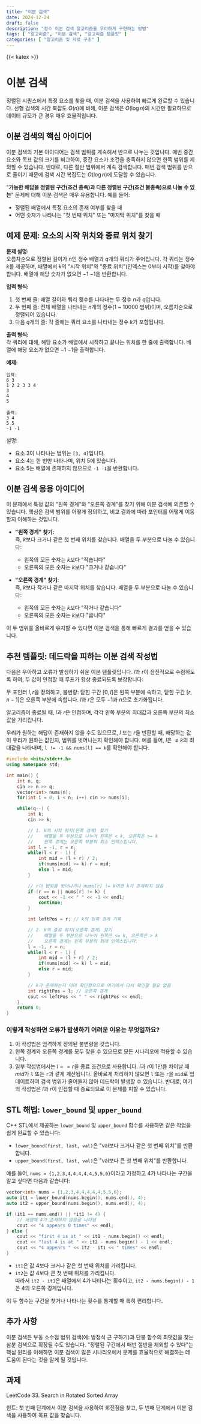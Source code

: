 ```yaml
---
title: "이분 검색"
date: 2024-12-24
draft: false
description: "정수 이분 검색 알고리즘을 우아하게 구현하는 방법"
tags: [ "알고리즘", "이분 검색", "알고리즘 템플릿" ]
categories: [ "알고리즘 및 자료 구조" ]
---
```

{{< katex >}}

# 이분 검색

정렬된 시퀀스에서 특정 요소를 찾을 때, 이분 검색을 사용하여 빠르게 완료할 수 있습니다. 선형 검색의 시간 복잡도 $O(n)$에 비해, 이분 검색은 $O(\log n)$의 시간만 필요하므로 데이터 규모가 큰 경우 매우 효율적입니다.

## 이분 검색의 핵심 아이디어

이분 검색의 기본 아이디어는 검색 범위를 계속해서 반으로 나누는 것입니다. 매번 중간 요소와 목표 값의 크기를 비교하여, 중간 요소가 조건을 충족하지 않으면 한쪽 범위를 제외할 수 있습니다. 반대로, 다른 절반 범위에서 계속 검색합니다. 매번 검색 범위를 반으로 줄이기 때문에 검색 시간 복잡도는 $O(\log n)$에 도달할 수 있습니다.

"**가능한 해답을 정렬된 구간(조건 충족)과 다른 정렬된 구간(조건 불충족)으로 나눌 수 있는**" 문제에 대해 이분 검색은 매우 유용합니다. 예를 들어:

- 정렬된 배열에서 특정 요소의 존재 여부를 찾을 때
- 어떤 숫자가 나타나는 "첫 번째 위치" 또는 "마지막 위치"를 찾을 때

## 예제 문제: 요소의 시작 위치와 종료 위치 찾기

**문제 설명:**  
오름차순으로 정렬된 길이가 $n$인 정수 배열과 $q$개의 쿼리가 주어집니다. 각 쿼리는 정수 $k$를 제공하며, 배열에서 $k$의 "시작 위치"와 "종료 위치"(인덱스는 0부터 시작)를 찾아야 합니다. 배열에 해당 숫자가 없으면 $-1$ $-1$을 반환합니다.

**입력 형식:**

1. 첫 번째 줄: 배열 길이와 쿼리 횟수를 나타내는 두 정수 $n$과 $q$입니다.
2. 두 번째 줄: 전체 배열을 나타내는 $n$개의 정수(1 ~ 10000 범위)이며, 오름차순으로 정렬되어 있습니다.
3. 다음 $q$개의 줄: 각 줄에는 쿼리 요소를 나타내는 정수 $k$가 포함됩니다.

**출력 형식:**  
각 쿼리에 대해, 해당 요소가 배열에서 시작하고 끝나는 위치를 한 줄에 출력합니다. 배열에 해당 요소가 없으면 $-1$ $-1$을 출력합니다.

**예제:**

```
입력:
6 3
1 2 2 3 3 4
3
4
5

출력:
3 4
5 5
-1 -1
```

설명:

- 요소 3이 나타나는 범위는 `[3, 4]`입니다.
- 요소 4는 한 번만 나타나며, 위치 5에 있습니다.
- 요소 5는 배열에 존재하지 않으므로 `-1 -1`을 반환합니다.

## 이분 검색 응용 아이디어

이 문제에서 특정 값의 "왼쪽 경계"와 "오른쪽 경계"를 찾기 위해 이분 검색에 의존할 수 있습니다. 핵심은 검색 범위를 어떻게 정의하고, 비교 결과에 따라 포인터를 어떻게 이동할지 이해하는 것입니다.

- **"왼쪽 경계" 찾기:**  
  즉, $k$보다 크거나 같은 첫 번째 위치를 찾습니다. 배열을 두 부분으로 나눌 수 있습니다:
    - 왼쪽의 모든 숫자는 $k$보다 "작습니다"
    - 오른쪽의 모든 숫자는 $k$보다 "크거나 같습니다"

- **"오른쪽 경계" 찾기:**  
  즉, $k$보다 작거나 같은 마지막 위치를 찾습니다. 배열을 두 부분으로 나눌 수 있습니다:
    - 왼쪽의 모든 숫자는 $k$보다 "작거나 같습니다"
    - 오른쪽의 모든 숫자는 $k$보다 "큽니다"

이 두 범위를 올바르게 유지할 수 있다면 이분 검색을 통해 빠르게 결과를 얻을 수 있습니다.

## 추천 템플릿: 데드락을 피하는 이분 검색 작성법

다음은 우아하고 오류가 발생하기 쉬운 이분 템플릿입니다. $l$과 $r$이 점진적으로 수렴하도록 하여, 두 값이 인접할 때 루프가 항상 종료되도록 보장합니다:

두 포인터 $l, r$을 정의하고, 불변량: 닫힌 구간 $[0, l]$은 왼쪽 부분에 속하고, 닫힌 구간 $[r, n - 1]$은 오른쪽 부분에 속합니다. $l$과 $r$은 모두 $-1$과 $n$으로 초기화됩니다.

알고리즘이 종료될 때, $l$과 $r$은 인접하며, 각각 왼쪽 부분의 최대값과 오른쪽 부분의 최소값을 가리킵니다.

우리가 원하는 해답이 존재하지 않을 수도 있으므로, $l$ 또는 $r$을 반환할 때, 해당하는 값이 우리가 원하는 값인지, 범위를 벗어나는지 확인해야 합니다. 예를 들어, $l$은 $\leq k$의 최대값을 나타내며, `l != -1 && nums[l] == k`를 확인해야 합니다.

```cpp
#include <bits/stdc++.h>
using namespace std;

int main() {
    int n, q;
    cin >> n >> q;
    vector<int> nums(n);
    for(int i = 0; i < n; i++) cin >> nums[i];

    while(q--) {
        int k;
        cin >> k;

        // 1. k의 시작 위치(왼쪽 경계) 찾기
        //    배열을 두 부분으로 나누어 왼쪽은 < k, 오른쪽은 >= k
        //    왼쪽 경계는 오른쪽 부분의 최소 인덱스입니다.
        int l = -1, r = n;
        while(l < r - 1) {
            int mid = (l + r) / 2;
            if(nums[mid] >= k) r = mid; 
            else l = mid;
        }

        // r이 범위를 벗어나거나 nums[r] != k이면 k가 존재하지 않음
        if (r == n || nums[r] != k) {
            cout << -1 << " " << -1 << endl;
            continue;
        }

        int leftPos = r; // k의 왼쪽 경계 기록

        // 2. k의 종료 위치(오른쪽 경계) 찾기
        //    배열을 두 부분으로 나누어 왼쪽은 <= k, 오른쪽은 > k
        //    오른쪽 경계는 왼쪽 부분의 최대 인덱스입니다.
        l = -1, r = n;
        while(l < r - 1) {
            int mid = (l + r) / 2;
            if(nums[mid] <= k) l = mid;
            else r = mid;
        }

        // k가 존재하는지 이미 확인했으므로 여기에서 다시 확인할 필요 없음
        int rightPos = l; // 오른쪽 경계
        cout << leftPos << " " << rightPos << endl;
    }
    return 0;
}
```

### 이렇게 작성하면 오류가 발생하기 어려운 이유는 무엇일까요?

1. 이 작성법은 엄격하게 정의된 불변량을 갖습니다.
2. 왼쪽 경계와 오른쪽 경계를 모두 찾을 수 있으므로 모든 시나리오에 적용할 수 있습니다.
3. 일부 작성법에서는 $l == r$을 종료 조건으로 사용합니다. $l$과 $r$이 1만큼 차이날 때 $mid$가 `l` 또는 `r`과 같게 계산됩니다. 올바르게 처리하지 않으면 `l` 또는 `r`을 `mid`로 업데이트하여 검색 범위가 줄어들지 않아 데드락이 발생할 수 있습니다. 반대로, 여기의 작성법은 $l$과 $r$이 인접할 때 종료되므로 이 문제를 피할 수 있습니다.

## STL 해법: `lower_bound` 및 `upper_bound`

C++ STL에서 제공하는 `lower_bound` 및 `upper_bound` 함수를 사용하면 같은 작업을 쉽게 완료할 수 있습니다:

- `lower_bound(first, last, val)`은 "val보다 크거나 같은 첫 번째 위치"를 반환합니다.
- `upper_bound(first, last, val)`은 "val보다 큰 첫 번째 위치"를 반환합니다.

예를 들어, `nums = {1,2,3,4,4,4,4,4,5,5,6}`이라고 가정하고 4가 나타나는 구간을 알고 싶다면 다음과 같습니다:

```cpp
vector<int> nums = {1,2,3,4,4,4,4,4,5,5,6};
auto it1 = lower_bound(nums.begin(), nums.end(), 4);
auto it2 = upper_bound(nums.begin(), nums.end(), 4);

if (it1 == nums.end() || *it1 != 4) {
    // 배열에 4가 존재하지 않음을 나타냄
    cout << "4 appears 0 times" << endl;
} else {
    cout << "first 4 is at " << it1 - nums.begin() << endl;
    cout << "last 4 is at " << it2 - nums.begin() - 1 << endl;
    cout << "4 appears " << it2 - it1 << " times" << endl;
}
```

- `it1`은 값 4보다 크거나 같은 첫 번째 위치를 가리킵니다.
- `it2`는 값 4보다 큰 첫 번째 위치를 가리킵니다.  
  따라서 `it2 - it1`은 배열에서 4가 나타나는 횟수이고, `it2 - nums.begin() - 1`은 4의 오른쪽 경계입니다.

이 두 함수는 구간을 찾거나 나타나는 횟수를 통계할 때 특히 편리합니다.

## 추가 사항

이분 검색은 부동 소수점 범위 검색(예: 방정식 근 구하기)과 단봉 함수의 최댓값을 찾는 삼분 검색으로 확장될 수도 있습니다. "정렬된 구간에서 매번 절반을 제외할 수 있다"는 핵심 원리를 이해하면 이분 검색이 많은 시나리오에서 문제를 효율적으로 해결하는 데 도움이 된다는 것을 알게 될 것입니다.

## 과제

LeetCode 33. Search in Rotated Sorted Array

힌트: 첫 번째 단계에서 이분 검색을 사용하여 회전점을 찾고, 두 번째 단계에서 이분 검색을 사용하여 목표 값을 찾습니다.